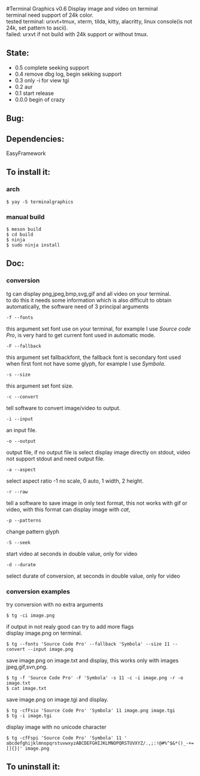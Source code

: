 #Terminal Graphics v0.6
Display image and video on terminal<br/>
terminal need support of 24k color.<br/>
tested terminal: urxvt+tmux, xterm, tilda, kitty, alacritty, linux console(is not 24k, set pattern to ascii).<br/>
failed: urxvt if not build with 24k support or without tmux.<br/>

## State:
* 0.5 complete seeking support
* 0.4 remove dbg log, begin sekking support
* 0.3 only -i for view tgi
* 0.2 aur
* 0.1   start release
* 0.0.0 begin of crazy

## Bug:

## Dependencies:
EasyFramework<br/>

## To install it:
### arch
```
$ yay -S terminalgraphics
```
### manual build
```
$ meson build
$ cd build
$ ninja
$ sudo ninja install
```

## Doc:
### conversion
tg can display png,jpeg,bmp,svg,gif and all video on your terminal.<br/>
to do this it needs some information which is also difficult to obtain automatically, the software need of 3 principal arguments<br/>
```
-f --fonts
```
this argument set font use on your terminal, for example I use _Source code Pro_, is very hard to get current font used in automatic mode.<br/>
```
-F --fallback
```
this argument set fallbackfont, the fallback font is secondary font used when first font not have some glyph, for example I use _Symbola_.<br/>
```
-s --size
```
this argument set font size.<br/>
```
-c --convert
```
tell software to convert image/video to output.<br/>
```
-i --input
```
an input file.<br>
```
-o --output
```
output file, if no output file is select display image directly on stdout, video not support stdout and need output file.<br/>
```
-a --aspect 
```
select aspect ratio -1 no scale, 0 auto, 1 width, 2 height.<br/>
```
-r --raw
```
tell a software to save image in only text format, this not works with gif or video, with this format can display image with _cat_,<br/>
```
-p --patterns
```
change pattern glyph<br/>
```
-S --seek
```
start video at seconds in double value, only for video<br/>
```
-d --durate
```
select durate of conversion, at seconds in double value, only for video<br/>
### conversion examples
try conversion with no extra arguments<br/>
```
$ tg -ci image.png
```
if output in not realy good can try to add more flags<br/>
display image.png on terminal.<br/>
```
$ tg --fonts 'Source Code Pro' --fallback 'Symbola' --size 11 --convert --input image.png
```
save image.png on image.txt and display, this works only with images jpeg,gif,svn,png.<br/>
```
$ tg -f 'Source Code Pro' -F 'Symbola' -s 11 -c -i image.png -r -o image.txt
$ cat image.txt
```
save image.png on image.tgi and display.<br/>
```
$ tg -cfFsio 'Source Code Pro' 'Symbola' 11 image.png image.tgi
$ tg -i image.tgi
```
display image with no unicode character<br/>
```
$ tg -cfFspi 'Source Code Pro' 'Symbola' 11 ' abcdefghijklmnopqrstuvwxyzABCDEFGHIJKLMNOPQRSTUVXYZ/.,;:!@#%^$&*()_-+=[]{}|' image.png
```
## To uninstall it:
